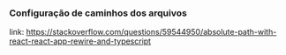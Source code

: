 ### Configuração de caminhos dos arquivos

link: https://stackoverflow.com/questions/59544950/absolute-path-with-react-react-app-rewire-and-typescript
